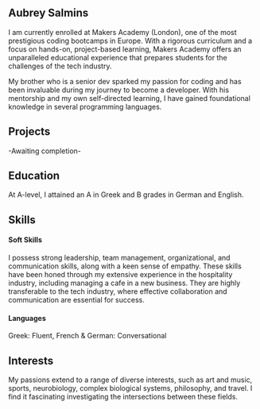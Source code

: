 ## Aubrey Salmins

I am currently enrolled at Makers Academy (London), one of the most prestigious coding bootcamps in Europe. With a rigorous curriculum and a focus on hands-on, project-based learning, Makers Academy offers an unparalleled educational experience that prepares students for the challenges of the tech industry. 

My brother who is a senior dev sparked my passion for coding and has been invaluable during my journey to become a developer. With his mentorship and my own self-directed learning, I have gained foundational knowledge in several programming languages. 

## Projects

-Awaiting completion-


## Education

At A-level, I attained an A in Greek and B grades in German and English.


## Skills

#### Soft Skills

I possess strong leadership, team management, organizational, and communication skills, along with a keen sense of empathy. These skills have been honed through my extensive experience in the hospitality industry, including managing a cafe in a new business. They are highly transferable to the tech industry, where effective collaboration and communication are essential for success.

#### Languages

Greek: Fluent, French & German: Conversational

## Interests

My passions extend to a range of diverse interests, such as art and music, sports, neurobiology, complex biological systems, philosophy, and travel. I find it fascinating investigating the intersections between these fields.
